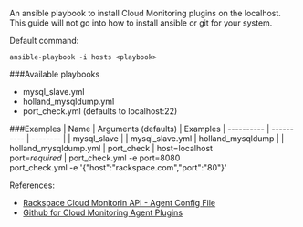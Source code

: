 An ansible playbook to install Cloud Monitoring plugins on the localhost.   This guide will not go into how to install ansible or git for your system.

Default command:

```ansible-playbook -i hosts <playbook>```

###Available playbooks 
- mysql_slave.yml
- holland_mysqldump.yml
- port_check.yml (defaults to localhost:22)

###Examples
| Name | Arguments (defaults) | Examples
| ---------- | ---------- | -------- |
| mysql_slave | | mysql_slave.yml
| holland_mysqldump | | holland_mysqldump.yml
| port_check | host=localhost <br> port=*required* | port_check.yml -e port=8080 <br> port_check.yml -e '{"host":"rackspace.com","port":"80"}'

References:
- [Rackspace Cloud Monitorin API - Agent Config File](http://docs.rackspace.com/cm/api/v1.0/cm-devguide/content/install-configure.html#agent-config-file)
- [Github for Cloud Monitoring Agent Plugins](https://github.com/racker/rackspace-monitoring-agent-plugins-contrib)
